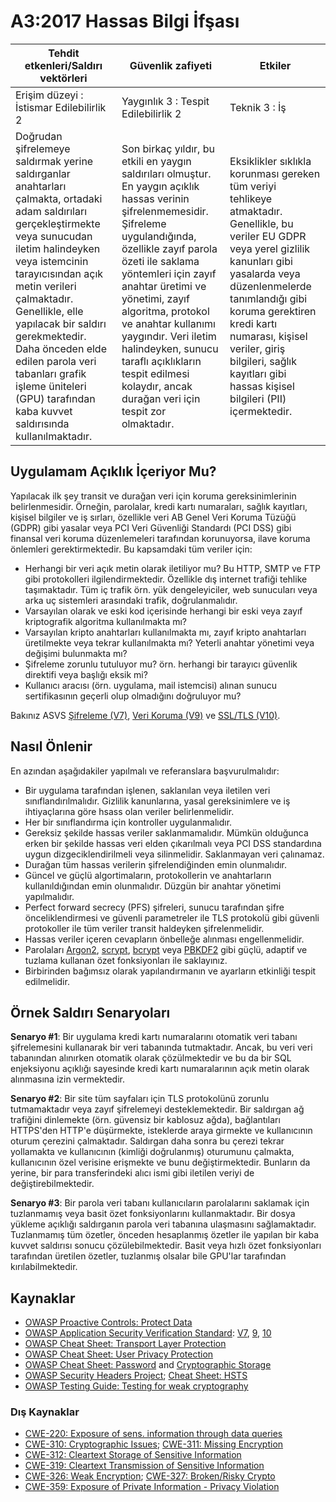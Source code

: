 # A3:2017 Hassas Bilgi İfşası

| Tehdit etkenleri/Saldırı vektörleri | Güvenlik zafiyeti | Etkiler |
| -- | -- | -- |
| Erişim düzeyi : İstismar Edilebilirlik 2 | Yaygınlık 3 : Tespit Edilebilirlik 2 | Teknik 3 : İş |
| Doğrudan şifrelemeye saldırmak yerine saldırganlar anahtarları çalmakta, ortadaki adam saldırıları gerçekleştirmekte veya sunucudan iletim halindeyken veya istemcinin tarayıcısından açık metin verileri çalmaktadır. Genellikle, elle yapılacak bir saldırı gerekmektedir. Daha önceden elde edilen parola veri tabanları grafik işleme üniteleri (GPU) tarafından kaba kuvvet saldırısında kullanılmaktadır. | Son birkaç yıldır, bu etkili en yaygın saldırıları olmuştur. En yaygın açıklık hassas verinin şifrelenmemesidir. Şifreleme uygulandığında, özellikle zayıf parola özeti ile saklama yöntemleri için zayıf anahtar üretimi ve yönetimi, zayıf algoritma, protokol ve anahtar kullanımı yaygındır. Veri iletim halindeyken, sunucu taraflı açıklıkların tespit edilmesi kolaydır, ancak durağan veri için tespit zor olmaktadır. | Eksiklikler sıklıkla korunması gereken tüm veriyi tehlikeye atmaktadır. Genellikle, bu veriler EU GDPR veya yerel gizlilik kanunları gibi yasalarda veya düzenlenmelerde tanımlandığı gibi koruma gerektiren kredi kartı numarası, kişisel veriler, giriş bilgileri, sağlık kayıtları gibi hassas kişisel bilgileri (PII) içermektedir. |

## Uygulamam Açıklık İçeriyor Mu?

Yapılacak ilk şey transit ve durağan veri için koruma gereksinimlerinin belirlenmesidir. Örneğin, parolalar, kredi kartı numaraları, sağlık kayıtları, kişisel bilgiler ve iş sırları, özellikle veri AB Genel Veri Koruma Tüzüğü (GDPR) gibi yasalar veya PCI Veri Güvenliği Standardı (PCI DSS) gibi finansal veri koruma düzenlemeleri tarafından korunuyorsa, ilave koruma önlemleri gerektirmektedir. Bu kapsamdaki tüm veriler için:

* Herhangi bir veri açık metin olarak iletiliyor mu? Bu HTTP, SMTP ve FTP gibi protokolleri ilgilendirmektedir. Özellikle dış internet trafiği tehlike taşımaktadır. Tüm iç trafik örn. yük dengeleyiciler, web sunucuları veya arka uç sistemleri arasındaki trafik, doğrulanmalıdır. 
* Varsayılan olarak ve eski kod içerisinde herhangi bir eski veya zayıf kriptografik algoritma kullanılmakta mı? 
* Varsayılan kripto anahtarları kullanılmakta mı, zayıf kripto anahtarları üretilmekte veya tekrar kullanılmakta mı? Yeterli anahtar yönetimi veya değişimi bulunmakta mı?
* Şifreleme zorunlu tutuluyor mu? örn. herhangi bir tarayıcı güvenlik direktifi veya başlığı eksik mi?
* Kullanıcı aracısı (örn. uygulama, mail istemcisi) alınan sunucu sertifikasının geçerli olup olmadığını doğruluyor mu?

Bakınız ASVS [Şifreleme (V7)](https://www.owasp.org/index.php/ASVS_V7_Cryptography), [Veri Koruma (V9)](https://www.owasp.org/index.php/ASVS_V9_Data_Protection) ve [SSL/TLS (V10)](https://www.owasp.org/index.php/ASVS_V10_Communications).

## Nasıl Önlenir

En azından aşağıdakiler yapılmalı ve referanslara başvurulmalıdır:

* Bir uygulama tarafından işlenen, saklanılan veya iletilen veri sınıflandırılmalıdır. Gizlilik kanunlarına, yasal gereksinimlere ve iş ihtiyaçlarına göre hsass olan veriler belirlenmelidir.
* Her bir sınıflandırma için kontroller uygulanmalıdır.
* Gereksiz şekilde hassas veriler saklanmamalıdır. Mümkün olduğunca erken bir şekilde hassas veri elden çıkarılmalı veya PCI DSS standardına uygun dizgeciklendirilmeli veya silinmelidir. Saklanmayan veri çalınamaz. 
* Durağan tüm hassas verilerin şifrelendiğinden emin olunmalıdır.
* Güncel ve güçlü algortimaların, protokollerin ve anahtarların kullanıldığından emin olunmalıdır. Düzgün bir anahtar yönetimi yapılmalıdır.
* Perfect forward secrecy (PFS) şifreleri, sunucu tarafından şifre önceliklendirmesi ve güvenli parametreler ile TLS protokolü gibi güvenli protokoller ile tüm veriler transit haldeyken şifrelenmelidir.
* Hassas veriler içeren cevapların önbelleğe alınması engellenmelidir.
* Parolaları [Argon2](https://www.cryptolux.org/index.php/Argon2), [scrypt](https://wikipedia.org/wiki/Scrypt), [bcrypt](https://wikipedia.org/wiki/Bcrypt) veya [PBKDF2](https://wikipedia.org/wiki/PBKDF2) gibi güçlü, adaptif ve tuzlama kullanan özet fonksiyonları ile saklayınız.
* Birbirinden bağımsız olarak yapılandırmanın ve ayarların etkinliği tespit edilmelidir.

## Örnek Saldırı Senaryoları

**Senaryo #1**: Bir uygulama kredi kartı numaralarını otomatik veri tabanı şifrelemesini kullanarak bir veri tabanında tutmaktadır. Ancak, bu veri veri tabanından alınırken otomatik olarak çözülmektedir ve bu da bir SQL enjeksiyonu açıklığı sayesinde kredi kartı numaralarının açık metin olarak alınmasına izin vermektedir.

**Senaryo #2**: Bir site tüm sayfaları için TLS protokolünü zorunlu tutmamaktadır veya zayıf şifrelemeyi desteklemektedir. Bir saldırgan ağ trafiğini dinlemekte (örn. güvensiz bir kablosuz ağda), bağlantıları HTTPS'den HTTP'e düşürmekte, isteklerde araya girmekte ve kullanıcının oturum çerezini çalmaktadır. Saldırgan daha sonra bu çerezi tekrar yollamakta ve kullanıcının (kimliği doğrulanmış) oturumunu çalmakta, kullanıcının özel verisine erişmekte ve bunu değiştirmektedir. Bunların da yerine, bir para transferindeki alıcı ismi gibi iletilen veriyi de değiştirebilmektedir.

**Senaryo #3**: Bir parola veri tabanı kullanıcıların parolalarını saklamak için tuzlanmamış veya basit özet fonksiyonlarını kullanmaktadır. Bir dosya yükleme açıklığı saldırganın parola veri tabanına ulaşmasını sağlamaktadır. Tuzlanmamış tüm özetler, önceden hesaplanmış özetler ile yapılan bir kaba kuvvet saldırısı sonucu çözülebilmektedir. Basit veya hızlı özet fonksiyonları tarafından üretilen özetler, tuzlanmış olsalar bile GPU'lar tarafından kırılabilmektedir.

## Kaynaklar

* [OWASP Proactive Controls: Protect Data](https://www.owasp.org/index.php/OWASP_Proactive_Controls#7:_Protect_Data)
* [OWASP Application Security Verification Standard]((https://www.owasp.org/index.php/Category:OWASP_Application_Security_Verification_Standard_Project)): [V7](https://www.owasp.org/index.php/ASVS_V7_Cryptography), [9](https://www.owasp.org/index.php/ASVS_V9_Data_Protection), [10](https://www.owasp.org/index.php/ASVS_V10_Communications)
* [OWASP Cheat Sheet: Transport Layer Protection](https://www.owasp.org/index.php/Transport_Layer_Protection_Cheat_Sheet)
* [OWASP Cheat Sheet: User Privacy Protection](https://www.owasp.org/index.php/User_Privacy_Protection_Cheat_Sheet)
* [OWASP Cheat Sheet: Password](https://www.owasp.org/index.php/Password_Storage_Cheat_Sheet) and [Cryptographic Storage](https://www.owasp.org/index.php/Cryptographic_Storage_Cheat_Sheet)
* [OWASP Security Headers Project](https://www.owasp.org/index.php/OWASP_Secure_Headers_Project); [Cheat Sheet: HSTS](https://www.owasp.org/index.php/HTTP_Strict_Transport_Security_Cheat_Sheet)
* [OWASP Testing Guide: Testing for weak cryptography](https://www.owasp.org/index.php/Testing_for_weak_Cryptography)

### Dış Kaynaklar

* [CWE-220: Exposure of sens. information through data queries](https://cwe.mitre.org/data/definitions/220.html)
* [CWE-310: Cryptographic Issues](https://cwe.mitre.org/data/definitions/310.html); [CWE-311: Missing Encryption](https://cwe.mitre.org/data/definitions/311.html)
* [CWE-312: Cleartext Storage of Sensitive Information](https://cwe.mitre.org/data/definitions/312.html)
* [CWE-319: Cleartext Transmission of Sensitive Information](https://cwe.mitre.org/data/definitions/319.html)
* [CWE-326: Weak Encryption](https://cwe.mitre.org/data/definitions/326.html); [CWE-327: Broken/Risky Crypto](https://cwe.mitre.org/data/definitions/327.html)
* [CWE-359: Exposure of Private Information - Privacy Violation](https://cwe.mitre.org/data/definitions/359.html)

